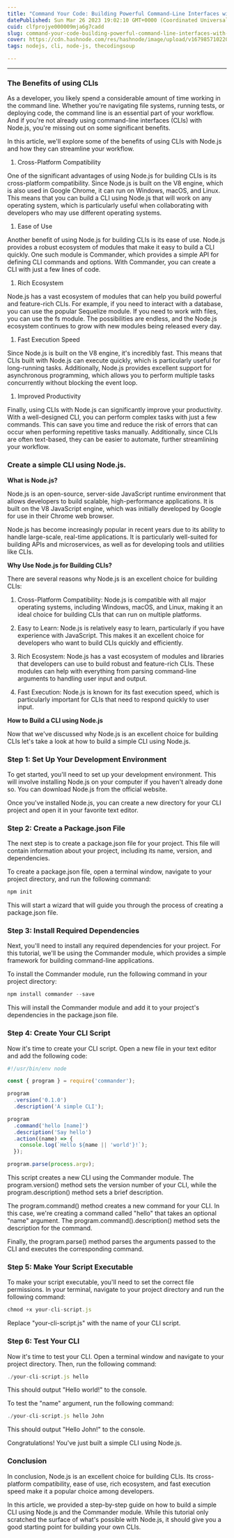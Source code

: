 ```yaml
---
title: "Command Your Code: Building Powerful Command-Line Interfaces with Node.js"
datePublished: Sun Mar 26 2023 19:02:10 GMT+0000 (Coordinated Universal Time)
cuid: clfprojye000009mja6g7cadd
slug: command-your-code-building-powerful-command-line-interfaces-with-nodejs
cover: https://cdn.hashnode.com/res/hashnode/image/upload/v1679857102203/1e9e8e0c-1a87-4db4-91d1-8190c8fb13d8.jpeg
tags: nodejs, cli, node-js, thecodingsoup

---
```


---

### The Benefits of using CLIs

As a developer, you likely spend a considerable amount of time working in the command line. Whether you're navigating file systems, running tests, or deploying code, the command line is an essential part of your workflow. And if you're not already using command-line interfaces (CLIs) with Node.js, you're missing out on some significant benefits.

In this article, we'll explore some of the benefits of using CLIs with Node.js and how they can streamline your workflow.

1. Cross-Platform Compatibility
    

One of the significant advantages of using Node.js for building CLIs is its cross-platform compatibility. Since Node.js is built on the V8 engine, which is also used in Google Chrome, it can run on Windows, macOS, and Linux. This means that you can build a CLI using Node.js that will work on any operating system, which is particularly useful when collaborating with developers who may use different operating systems.

1. Ease of Use
    

Another benefit of using Node.js for building CLIs is its ease of use. Node.js provides a robust ecosystem of modules that make it easy to build a CLI quickly. One such module is Commander, which provides a simple API for defining CLI commands and options. With Commander, you can create a CLI with just a few lines of code.

1. Rich Ecosystem
    

Node.js has a vast ecosystem of modules that can help you build powerful and feature-rich CLIs. For example, if you need to interact with a database, you can use the popular Sequelize module. If you need to work with files, you can use the fs module. The possibilities are endless, and the Node.js ecosystem continues to grow with new modules being released every day.

1. Fast Execution Speed
    

Since Node.js is built on the V8 engine, it's incredibly fast. This means that CLIs built with Node.js can execute quickly, which is particularly useful for long-running tasks. Additionally, Node.js provides excellent support for asynchronous programming, which allows you to perform multiple tasks concurrently without blocking the event loop.

1. Improved Productivity
    

Finally, using CLIs with Node.js can significantly improve your productivity. With a well-designed CLI, you can perform complex tasks with just a few commands. This can save you time and reduce the risk of errors that can occur when performing repetitive tasks manually. Additionally, since CLIs are often text-based, they can be easier to automate, further streamlining your workflow.

### Create a simple CLI using Node.js.

**What is Node.js?**

Node.js is an open-source, server-side JavaScript runtime environment that allows developers to build scalable, high-performance applications. It is built on the V8 JavaScript engine, which was initially developed by Google for use in their Chrome web browser.

Node.js has become increasingly popular in recent years due to its ability to handle large-scale, real-time applications. It is particularly well-suited for building APIs and microservices, as well as for developing tools and utilities like CLIs.

**Why Use Node.js for Building CLIs?**

There are several reasons why Node.js is an excellent choice for building CLIs:

1. Cross-Platform Compatibility: Node.js is compatible with all major operating systems, including Windows, macOS, and Linux, making it an ideal choice for building CLIs that can run on multiple platforms.
    
2. Easy to Learn: Node.js is relatively easy to learn, particularly if you have experience with JavaScript. This makes it an excellent choice for developers who want to build CLIs quickly and efficiently.
    
3. Rich Ecosystem: Node.js has a vast ecosystem of modules and libraries that developers can use to build robust and feature-rich CLIs. These modules can help with everything from parsing command-line arguments to handling user input and output.
    
4. Fast Execution: Node.js is known for its fast execution speed, which is particularly important for CLIs that need to respond quickly to user input.
    

**How to Build a CLI using Node.js**

Now that we've discussed why Node.js is an excellent choice for building CLIs let's take a look at how to build a simple CLI using Node.js.

### Step 1: Set Up Your Development Environment

To get started, you'll need to set up your development environment. This will involve installing Node.js on your computer if you haven't already done so. You can download Node.js from the official website.

Once you've installed Node.js, you can create a new directory for your CLI project and open it in your favorite text editor.

### Step 2: Create a Package.json File

The next step is to create a package.json file for your project. This file will contain information about your project, including its name, version, and dependencies.

To create a package.json file, open a terminal window, navigate to your project directory, and run the following command:

```javascript
npm init
```

This will start a wizard that will guide you through the process of creating a package.json file.

### Step 3: Install Required Dependencies

Next, you'll need to install any required dependencies for your project. For this tutorial, we'll be using the Commander module, which provides a simple framework for building command-line applications.

To install the Commander module, run the following command in your project directory:

```javascript
npm install commander --save
```

This will install the Commander module and add it to your project's dependencies in the package.json file.

### Step 4: Create Your CLI Script

Now it's time to create your CLI script. Open a new file in your text editor and add the following code:  

```javascript
#!/usr/bin/env node

const { program } = require('commander');

program
  .version('0.1.0')
  .description('A simple CLI');

program
  .command('hello [name]')
  .description('Say hello')
  .action((name) => {
    console.log(`Hello ${name || 'world'}!`);
  });

program.parse(process.argv);
```

This script creates a new CLI using the Commander module. The program.version() method sets the version number of your CLI, while the program.description() method sets a brief description.

The program.command() method creates a new command for your CLI. In this case, we're creating a command called "hello" that takes an optional "name" argument. The program.command().description() method sets the description for the command.

Finally, the program.parse() method parses the arguments passed to the CLI and executes the corresponding command.

### Step 5: Make Your Script Executable

To make your script executable, you'll need to set the correct file permissions. In your terminal, navigate to your project directory and run the following command:

```javascript
chmod +x your-cli-script.js
```

Replace "your-cli-script.js" with the name of your CLI script.

### Step 6: Test Your CLI

Now it's time to test your CLI. Open a terminal window and navigate to your project directory. Then, run the following command:

```javascript
./your-cli-script.js hello
```

This should output "Hello world!" to the console.

To test the "name" argument, run the following command:

```javascript
./your-cli-script.js hello John
```

This should output "Hello John!" to the console.

Congratulations! You've just built a simple CLI using Node.js.

### Conclusion

In conclusion, Node.js is an excellent choice for building CLIs. Its cross-platform compatibility, ease of use, rich ecosystem, and fast execution speed make it a popular choice among developers.

In this article, we provided a step-by-step guide on how to build a simple CLI using Node.js and the Commander module. While this tutorial only scratched the surface of what's possible with Node.js, it should give you a good starting point for building your own CLIs.